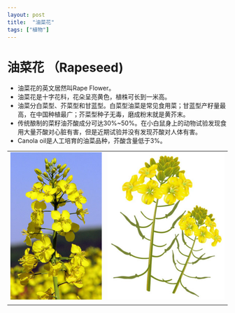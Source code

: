 ```yaml
---
layout: post
title:  "油菜花"
tags: ["植物"]
---
```


# 油菜花 （Rapeseed)

- 油菜花的英文居然叫Rape Flower。
- 油菜花是十字花科，花朵呈亮黄色，植株可长到一米高。
- 油菜分白菜型、芥菜型和甘蓝型。白菜型油菜是常见食用菜；甘蓝型产籽量最高，在中国种植最广；芥菜型种子无毒，磨成粉末就是黄芥末。
- 传统酿制的菜籽油芥酸成分可达30%~50%。在小白鼠身上的动物试验发现食用大量芥酸对心脏有害，但是近期试验并没有发现芥酸对人体有害。
- Canola oil是人工培育的油菜品种，芥酸含量低于3%。


|   |   |
| - | - |
| ![](/plants/assets/images/rapeseed.jpg) | ![](/plants/assets/images/rapeseed_drawing.jpg) |
|   |   |

